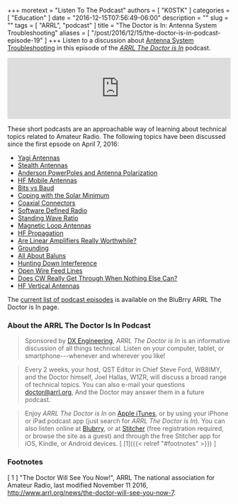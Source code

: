 +++
moretext = "Listen To The Podcast"
authors = [ "K0STK" ]
categories = [ "Education" ]
date = "2016-12-15T07:56:49-06:00"
description = ""
slug = ""
tags = [ "ARRL", "podcast" ]
title = "The Doctor is In: Antenna System Troubleshooting"
aliases = [ "/post/2016/12/15/the-doctor-is-in-podcast-episode-19" ]
+++
Listen to a discussion about
[Antenna System Troubleshooting](https://www.blubrry.com/arrl_the_doctor_is_in/18616415/antenna-system-troubleshooting/)
in this episode of the
[*ARRL The Doctor is In*](http://www.arrl.org/doctor/) podcast.
<!--more-->

<iframe src="https://player.blubrry.com?media_url=http%3A%2F%2Fmedia.blubrry.com%2Farrl_the_doctor_is_in%2Fcontent.blubrry.com%2Farrl_the_doctor_is_in%2FDecember_15_-_Antenna_Troubleshooting.mp3" scrolling="no" width="100%" height="138px" frameborder="0"></iframe>

These short podcasts are an approachable way of learning about technical topics related to Amateur Radio. The following topics have been discussed 
since the first epsode on April 7, 2016:

* [Yagi Antennas](https://www.blubrry.com/arrl_the_doctor_is_in/18615895/yagi-antennas/)
* [Stealth Antennas](https://www.blubrry.com/arrl_the_doctor_is_in/17966282/stealth-antennas/)
* [Anderson PowerPoles and Antenna Polarization](https://www.blubrry.com/arrl_the_doctor_is_in/17966281/anderson-powerpoles-and-antenna-polarization/)
* [HF Mobile Antennas](https://www.blubrry.com/arrl_the_doctor_is_in/16707017/hf-mobile-antennas/)
* [Bits vs Baud](https://www.blubrry.com/arrl_the_doctor_is_in/16483938/bits-vs-baud/)
* [Coping with the Solar Minimum](https://www.blubrry.com/arrl_the_doctor_is_in/16482224/coping-with-the-solar-minimum/)
* [Coaxial Connectors](https://www.blubrry.com/arrl_the_doctor_is_in/15720728/coaxial-connectors/)
* [Software Defined Radio](https://www.blubrry.com/arrl_the_doctor_is_in/15406622/software-defined-radio/)
* [Standing Wave Ratio](https://www.blubrry.com/arrl_the_doctor_is_in/15406621/standing-wave-ratio/)
* [Magnetic Loop Antennas](https://www.blubrry.com/arrl_the_doctor_is_in/14382199/magnetic-loop-antennas/)
* [HF Propagation](https://www.blubrry.com/arrl_the_doctor_is_in/14382198/hf-propagation/)
* [Are Linear Amplifiers Really Worthwhile?](https://www.blubrry.com/arrl_the_doctor_is_in/14170336/are-linear-amplifiers-really-worthwhile/)
* [Grounding](https://www.blubrry.com/arrl_the_doctor_is_in/13372207/grounding/)
* [All About Baluns](https://www.blubrry.com/arrl_the_doctor_is_in/13267824/all-about-baluns/)
* [Hunting Down Interference](https://www.blubrry.com/arrl_the_doctor_is_in/12536115/may-19-hunting-down-interference/)
* [Open Wire Feed Lines](https://www.blubrry.com/arrl_the_doctor_is_in/12534196/may-5-open-wire-feed-lines/)
* [Does CW Really Get Through When Nothing Else Can?](https://www.blubrry.com/arrl_the_doctor_is_in/12534195/april-21-does-cw-really-get-through-when-nothing-else-can/)
* [HF Vertical Antennas](https://www.blubrry.com/arrl_the_doctor_is_in/12528867/april-7-hf-vertical-antennas/)

The [current list of podcast episodes](https://www.blubrry.com/arrl_the_doctor_is_in/) is available on the BluBrry ARRL The Doctor is In page.

### About the ARRL The Doctor Is In Podcast

>Sponsored by [DX Engineering](http://www.dxengineering.com/),
*ARRL The Doctor is In* is an informative discussion of all things
technical. Listen on your computer, tablet, or smartphone---whenever and
wherever you like!

>Every 2 weeks, your host, QST Editor in Chief Steve Ford, WB8IMY, and the
Doctor himself, Joel Hallas, W1ZR, will discuss a broad range of technical
topics. You can also e-mail your questions
[doctor@arrl.org](mailto:doctor@arrl.org),
And the Doctor may answer them in a future podcast.

>Enjoy
*ARRL The Doctor is In* on
[Apple iTunes](https://itunes.apple.com/us/podcast/arrl-the-doctor-is-in/id1096749595?mt=2()),
or by using your iPhone or iPad podcast app (just search for
*ARRL The Doctor is In*). You can also listen online at
[Blubrry](https://www.blubrry.com/arrl_the_doctor_is_in/),
or at
[Stitcher](https://www.stitcher.com/)
(free registration required, or browse the site as a guest) and through
the free Stitcher app for iOS, Kindle, or Android devices.
[ [1]({{< relref "#footnotes" >}}) ]

### Footnotes

[ 1 ] "The Doctor Will See You Now!",
ARRL The national association for Amateur Radio, last modified November 11 2016,
http://www.arrl.org/news/the-doctor-will-see-you-now-7.
